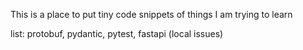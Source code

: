 This is a place to put tiny code snippets of things I am trying to learn

list: protobuf, pydantic, pytest, fastapi (local issues)
